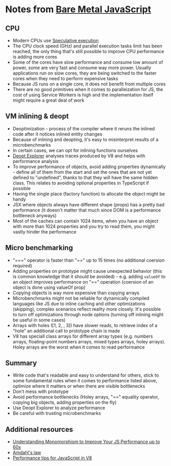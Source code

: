 # Notes from [Bare Metal JavaScript](https://frontendmasters.com/courses/javascript-cpu-vm/)

## CPU

- Modern CPUs use [Speculative execution](https://www.extremetech.com/computing/261792-what-is-speculative-execution)
- The CPU clock speed (GHz) and parallel execution tasks limit has been reached, the only thing that's still possible to improve CPU performance is adding more cores
- Some of the cores have slow performance and consume low amount of power, some are very fast and consume way more power. Usually applications run on slow cores, they are being switched to the faster cores when they need to perform expensive tasks
- Because JS runs on a single core, it does not benefit from multiple cores
- There are no good primitives when it comes to paralleization for JS, the cost of using Service Workers is high and the implementation itself might require a great deal of work

## VM inlining & deopt

- Deoptimization - process of the compiler where it reruns the inlined code after it notices inlined entity changes
- Because of inlining and deopting, it's easy to misinterpret results of a microbenchmarks
- In certain cases, we can opt for inlining functions ourselves
- [Deopt Explorer](https://devblogs.microsoft.com/typescript/introducing-deopt-explorer/) analyses traces produced by V8 and helps with performance analysis
- To improve performance of objects, avoid adding properties dynamically - define all of them from the start and set the ones that are not yet defined to "undefined", thanks to that they will have the same hidden class. This relates to avoiding optional properties in TypeScript if possible
- Having the single place (factory function) to allocate the object might be handy
- JSX where objects always have different shape (props) has a pretty bad performance (it doesn't matter that much since DOM is a performance bottleneck anyways)
- Most of the caches can contain 1024 items, when you have an object with more than 1024 properties and you try to read them, you might vastly hinder the performance

## Micro benchmarking

- "===" operator is faster than "==" up to 15 times (no additional coersion required)
- Adding properties on prototype might cause unexpected behavior (this is common knowledge that it should be avoided) - e.g. adding `valueOf` to an object improves performance on "==" operation (coersion of an object is done using valueOf prop)
- Copying objects is way more expensive than copying arrays
- Microbenchmarks might not be reliable for dynamically compiled languages like JS due to inline caching and other optimizations (skipping), complex scenarios reflect reality more closely. It's possible to turn off optimizations through node options (turning off inlining might be useful in some cases)
- Arrays with holes ([1, 2, , 3]) have slower reads, to retrieve index of a "hole" an additional call to prototype chain is made
- V8 has speciall class arrays for different array types (e.g. numbers arrays, floating-point numbers arrays, mixed types arrays, holey arrays). Holey arrays are the worst when it comes to read performance

## Summary

- Write code that's readable and easy to understand for others, stick to some fundamental rules when it comes to performance listed above, optimize where it matters or when there are visible bottlenecks
- Don't mess with prototype
- Avoid performance bottlenecks (Holey arrays, "==" equality operator, copying big objects, adding properties on the fly)
- Use Deopt Explorer to analyze performance
- Be careful with trusting microbenchmarks

## Additional resources

- [Understanding Monomorphism to Improve Your JS Performance up to 60x](https://www.builder.io/blog/monomorphic-javascript)
- [Amdahl's law](https://twitter.com/mhevery/status/1626722915550117888)
- [Performance tips for JavaScript in V8](https://web.dev/articles/speed-v8)
